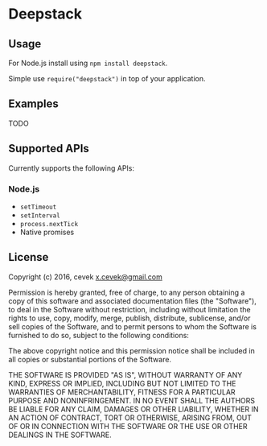 Deepstack
================

Usage
-----

For Node.js install using `npm install deepstack`.

Simple use `require("deepstack")` in top of your application.


Examples
-----

TODO



Supported APIs
--------------

Currently supports the following APIs:

### Node.js ###
* `setTimeout`
* `setInterval`
* `process.nextTick`
* Native promises



License
-------

Copyright (c) 2016, cevek <x.cevek@gmail.com>

Permission is hereby granted, free of charge, to any person obtaining a copy of this software and associated documentation files (the "Software"), to deal in the Software without restriction, including without limitation the rights to use, copy, modify, merge, publish, distribute, sublicense, and/or sell copies of the Software, and to permit persons to whom the Software is furnished to do so, subject to the following conditions:

The above copyright notice and this permission notice shall be included in all copies or substantial portions of the Software.

THE SOFTWARE IS PROVIDED "AS IS", WITHOUT WARRANTY OF ANY KIND, EXPRESS OR IMPLIED, INCLUDING BUT NOT LIMITED TO THE WARRANTIES OF MERCHANTABILITY, FITNESS FOR A PARTICULAR PURPOSE AND NONINFRINGEMENT. IN NO EVENT SHALL THE AUTHORS BE LIABLE FOR ANY CLAIM, DAMAGES OR OTHER LIABILITY, WHETHER IN AN ACTION OF CONTRACT, TORT OR OTHERWISE, ARISING FROM, OUT OF OR IN CONNECTION WITH THE SOFTWARE OR THE USE OR OTHER DEALINGS IN THE SOFTWARE.
